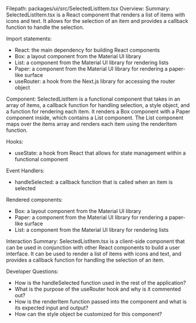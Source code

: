 Filepath: packages/ui/src/SelectedListItem.tsx
Overview: Summary:
SelectedListItem.tsx is a React component that renders a list of items with icons and text. It allows for the selection of an item and provides a callback function to handle the selection. 

Import statements:
- React: the main dependency for building React components
- Box: a layout component from the Material UI library
- List: a component from the Material UI library for rendering lists
- Paper: a component from the Material UI library for rendering a paper-like surface
- useRouter: a hook from the Next.js library for accessing the router object

Component:
SelectedListItem is a functional component that takes in an array of items, a callback function for handling selection, a style object, and a function for rendering each item. It renders a Box component with a Paper component inside, which contains a List component. The List component maps over the items array and renders each item using the renderItem function. 

Hooks:
- useState: a hook from React that allows for state management within a functional component

Event Handlers:
- handleSelected: a callback function that is called when an item is selected

Rendered components:
- Box: a layout component from the Material UI library
- Paper: a component from the Material UI library for rendering a paper-like surface
- List: a component from the Material UI library for rendering lists

Interaction Summary:
SelectedListItem.tsx is a client-side component that can be used in conjunction with other React components to build a user interface. It can be used to render a list of items with icons and text, and provides a callback function for handling the selection of an item. 

Developer Questions:
- How is the handleSelected function used in the rest of the application?
- What is the purpose of the useRouter hook and why is it commented out?
- How is the renderItem function passed into the component and what is its expected input and output?
- How can the style object be customized for this component?

